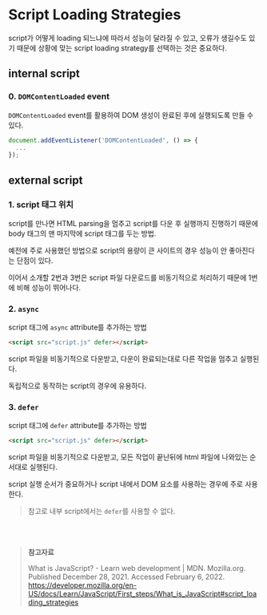 # Script Loading Strategies

script가 어떻게 loading 되느냐에 따라서 성능이 달라질 수 있고, 오류가 생길수도 있기 때문에 상황에 맞는 script loading strategy를 선택하는 것은 중요하다.

## internal script

### 0. `DOMContentLoaded` event

`DOMContentLoaded` event를 활용하여 DOM 생성이 완료된 후에 실행되도록 만들 수 있다.

```js
document.addEventListener('DOMContentLoaded', () => {
  ...
});
```

## external script

### 1. script 태그 위치

script를 만나면 HTML parsing을 멈추고 script를 다운 후 실행까지 진행하기 때문에 body 태그의 맨 마지막에 script 태그를 두는 방법.

예전에 주로 사용했던 방법으로 script의 용량이 큰 사이트의 경우 성능이 안 좋아진다는 단점이 있다.

이어서 소개할 2번과 3번은 script 파일 다운로드를 비동기적으로 처리하기 때문에 1번에 비해 성능이 뛰어나다.

### 2. `async`

script 태그에 `async` attribute를 추가하는 방법

```html
<script src="script.js" defer></script>
```

script 파일을 비동기적으로 다운받고, 다운이 완료되는대로 다른 작업을 멈추고 실행된다.

독립적으로 동작하는 script의 경우에 유용하다.

### 3. `defer`

script 태그에 `defer` attribute를 추가하는 방법

```html
<script src="script.js" defer></script>
```

script 파일을 비동기적으로 다운받고, 모든 작업이 끝난뒤에 html 파일에 나와있는 순서대로 실행된다.

script 실행 순서가 중요하거나 script 내에서 DOM 요소를 사용하는 경우에 주로 사용한다.

> 참고로 내부 script에서는 `defer`를 사용할 수 없다.

<br><br>

> **참고자료**
>
> What is JavaScript? - Learn web development | MDN. Mozilla.org. Published December 28, 2021. Accessed February 6, 2022. https://developer.mozilla.org/en-US/docs/Learn/JavaScript/First_steps/What_is_JavaScript#script_loading_strategies